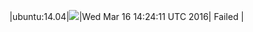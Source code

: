 |ubuntu:14.04|![](https://cdn.rawgit.com/Neilpang/letest/master/status/ubuntu-14.04.svg)|Wed Mar 16 14:24:11 UTC 2016| Failed |
